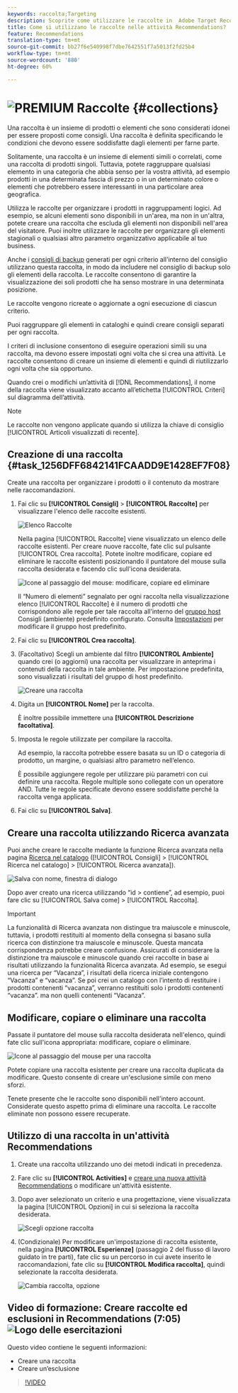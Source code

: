 ```yaml
---
keywords: raccolta;Targeting
description: Scoprite come utilizzare le raccolte in  Adobe Target Recommendations. Una raccolta è un insieme di prodotti o elementi che sono considerati idonei per essere proposti come consigli.
title: Come si utilizzano le raccolte nelle attività Recommendations?
feature: Recommendations
translation-type: tm+mt
source-git-commit: bb27f6e540998f7dbe7642551f7a5013f2fd25b4
workflow-type: tm+mt
source-wordcount: '880'
ht-degree: 60%

---
```



# ![PREMIUM](/help/assets/premium.png) Raccolte {#collections}

Una raccolta è un insieme di prodotti o elementi che sono considerati idonei per essere proposti come consigli. Una raccolta è definita specificando le condizioni che devono essere soddisfatte dagli elementi per farne parte.

Solitamente, una raccolta è un insieme di elementi simili o correlati, come una raccolta di prodotti singoli. Tuttavia, potete raggruppare qualsiasi elemento in una categoria che abbia senso per la vostra attività, ad esempio prodotti in una determinata fascia di prezzo o in un determinato colore o elementi che potrebbero essere interessanti in una particolare area geografica.

Utilizza le raccolte per organizzare i prodotti in raggruppamenti logici. Ad esempio, se alcuni elementi sono disponibili in un&#39;area, ma non in un&#39;altra, potete creare una raccolta che escluda gli elementi non disponibili nell&#39;area del visitatore. Puoi inoltre utilizzare le raccolte per organizzare gli elementi stagionali o qualsiasi altro parametro organizzativo applicabile al tuo business.

Anche i [consigli di backup](/help/c-recommendations/c-algorithms/backup-recs.md) generati per ogni criterio all’interno del consiglio utilizzano questa raccolta, in modo da includere nel consiglio di backup solo gli elementi della raccolta. Le raccolte consentono di garantire la visualizzazione dei soli prodotti che ha senso mostrare in una determinata posizione.

Le raccolte vengono ricreate o aggiornate a ogni esecuzione di ciascun criterio.

Puoi raggruppare gli elementi in cataloghi e quindi creare consigli separati per ogni raccolta.

I criteri di inclusione consentono di eseguire operazioni simili su una raccolta, ma devono essere impostati ogni volta che si crea una attività. Le raccolte consentono di creare un insieme di elementi e quindi di riutilizzarlo ogni volta che sia opportuno.

Quando crei o modifichi un’attività di [!DNL Recommendations], il nome della raccolta viene visualizzato accanto all’etichetta [!UICONTROL Criteri] sul diagramma dell’attività.

>[!NOTE]
>
>Le raccolte non vengono applicate quando si utilizza la chiave di consiglio [!UICONTROL Articoli visualizzati di recente].

## Creazione di una raccolta {#task_1256DFF6842141FCAADD9E1428EF7F08}

Create una raccolta per organizzare i prodotti o il contenuto da mostrare nelle raccomandazioni.

1. Fai clic su **[!UICONTROL Consigli]** > **[!UICONTROL Raccolte]** per visualizzare l&#39;elenco delle raccolte esistenti.

   ![Elenco Raccolte](assets/collections_list.png)

   Nella pagina [!UICONTROL Raccolte] viene visualizzato un elenco delle raccolte esistenti. Per creare nuove raccolte, fate clic sul pulsante [!UICONTROL Crea raccolta]. Potete inoltre modificare, copiare ed eliminare le raccolte esistenti posizionando il puntatore del mouse sulla raccolta desiderata e facendo clic sull&#39;icona desiderata.

   ![Icone al passaggio del mouse: modificare, copiare ed eliminare](/help/c-recommendations/c-products/assets/hover-icons.png)

   Il “Numero di elementi” segnalato per ogni raccolta nella visualizzazione elenco [!UICONTROL Raccolte] è il numero di prodotti che corrispondono alle regole per tale raccolta all’interno del [gruppo host](/help/administrating-target/hosts.md) Consigli (ambiente) predefinito configurato. Consulta [Impostazioni](/help/c-recommendations/plan-implement.md#concept_C1E1E2351413468692D6C21145EF0B84) per modificare il gruppo host predefinito.

1. Fai clic su **[!UICONTROL Crea raccolta]**.

1. (Facoltativo) Scegli un ambiente dal filtro **[!UICONTROL Ambiente]** quando crei (o aggiorni) una raccolta per visualizzare in anteprima i contenuti della raccolta in tale ambiente. Per impostazione predefinita, sono visualizzati i risultati del gruppo di host predefinito.

   ![Creare una raccolta](/help/c-recommendations/c-products/assets/CreateCollection.png)

1. Digita un **[!UICONTROL Nome]** per la raccolta.

   È inoltre possibile immettere una **[!UICONTROL Descrizione facoltativa]**.

1. Imposta le regole utilizzate per compilare la raccolta.

   Ad esempio, la raccolta potrebbe essere basata su un ID o categoria di prodotto, un margine, o qualsiasi altro parametro nell’elenco.

   È possibile aggiungere regole per utilizzare più parametri con cui definire una raccolta. Regole multiple sono collegate con un operatore AND. Tutte le regole specificate devono essere soddisfatte perché la raccolta venga applicata.

1. Fai clic su **[!UICONTROL Salva]**.

## Creare una raccolta utilizzando Ricerca avanzata

Puoi anche creare le raccolte mediante la funzione Ricerca avanzata nella pagina [Ricerca nel catalogo](/help/c-recommendations/c-products/catalog-search.md#save-as) ([!UICONTROL Consigli] > [!UICONTROL Ricerca nel catalogo] > [!UICONTROL Ricerca avanzata]).

![Salva con nome, finestra di dialogo](/help/c-recommendations/c-products/assets/save-as.png)

Dopo aver creato una ricerca utilizzando “id > contiene”, ad esempio, puoi fare clic su [!UICONTROL Salva come] > [!UICONTROL Raccolta].

>[!IMPORTANT]
>
>La funzionalità di Ricerca avanzata non distingue tra maiuscole e minuscole, tuttavia, i prodotti restituiti al momento della consegna si basano sulla ricerca con distinzione tra maiuscole e minuscole. Questa mancata corrispondenza potrebbe creare confusione. Assicurati di considerare la distinzione tra maiuscole e minuscole quando crei raccolte in base ai risultati utilizzando la funzionalità Ricerca avanzata. Ad esempio, se esegui una ricerca per “Vacanza”, i risultati della ricerca iniziale contengono “Vacanza” e “vacanza”. Se poi crei un catalogo con l’intento di restituire i prodotti contenenti “vacanza”, verranno restituiti solo i prodotti contenenti “vacanza”. ma non quelli contenenti “Vacanza”.

## Modificare, copiare o eliminare una raccolta

Passate il puntatore del mouse sulla raccolta desiderata nell&#39;elenco, quindi fate clic sull&#39;icona appropriata: modificare, copiare o eliminare.

![Icone al passaggio del mouse per una raccolta](/help/c-recommendations/c-products/assets/hover-collections.png)

Potete copiare una raccolta esistente per creare una raccolta duplicata da modificare. Questo consente di creare un&#39;esclusione simile con meno sforzi.

Tenete presente che le raccolte sono disponibili nell&#39;intero account. Considerate questo aspetto prima di eliminare una raccolta. Le raccolte eliminate non possono essere recuperate.

## Utilizzo di una raccolta in un&#39;attività Recommendations

1. Create una raccolta utilizzando uno dei metodi indicati in precedenza.

1. Fare clic su **[!UICONTROL Activities]** e [creare una nuova attività Recommendations](/help/c-recommendations/t-create-recs-activity/create-recs-activity.md) o modificare un&#39;attività esistente.

1. Dopo aver selezionato un criterio e una progettazione, viene visualizzata la pagina [!UICONTROL Opzioni] in cui si seleziona la raccolta desiderata.

   ![Scegli opzione raccolta](/help/c-recommendations/c-products/assets/choose-collection.png)

1. (Condizionale) Per modificare un&#39;impostazione di raccolta esistente, nella pagina **[!UICONTROL Esperienze]** (passaggio 2 del flusso di lavoro guidato in tre parti), fate clic su un percorso in cui avete inserito le raccomandazioni, fate clic su **[!UICONTROL Modifica raccolta]**, quindi selezionate la raccolta desiderata.

   ![Cambia raccolta, opzione](/help/c-recommendations/c-products/assets/change-collection.png)

## Video di formazione: Creare raccolte ed esclusioni in Recommendations (7:05) ![Logo delle esercitazioni](/help/assets/tutorial.png)

Questo video contiene le seguenti informazioni:

* Creare una raccolta
* Creare un’esclusione

>[!VIDEO](https://video.tv.adobe.com/v/27689)